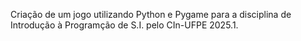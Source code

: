 Criação de um jogo utilizando Python e Pygame para a disciplina de Introdução à Programção de S.I. pelo CIn-UFPE 2025.1.
